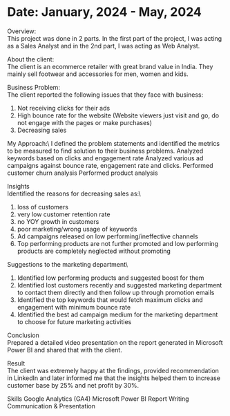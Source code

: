 # Date: January, 2024 - May, 2024
Overview:\
This project was done in 2 parts. In the first part of the project, I was acting as a Sales Analyst and in the 2nd part, I was acting as Web Analyst. 

About the client:\
The client is an ecommerce retailer with great brand value in India. They mainly sell footwear and accessories for men, women and kids. 

Business Problem:\
The client reported the following issues that they face with business:
1. Not receiving clicks for their ads
2. High bounce rate for the website (Website viewers just visit and go, do not engage with the pages or make purchases)
3. Decreasing sales

My Approach:\ 
I defined the problem statements and identified the metrics to be measured to find solution to their business problems.
Analyzed keywords based on clicks and engagement rate
Analyzed various ad campaigns against bounce rate, engagement rate and clicks.
Performed customer churn analysis 
Performed product analysis

Insights\
Identified the reasons for decreasing sales as:\
1. loss of customers
2. very low customer retention rate
3. no YOY growth in customers
4. poor marketing/wrong usage of keywords
5. Ad campaigns released on low performing/ineffective channels
6. Top performing products are not further promoted and low performing products are completely neglected without promoting

Suggestions to the marketing department\
1. Identified low performing products and suggested boost for them
2. Identified lost customers recently and suggested marketing department to contact them directly and then follow up through promotion emails
3. Identified the top keywords that would fetch maximum clicks and engagement with minimum bounce rate
4. Identified the best ad campaign medium for the marketing department to choose for future marketing activities

Conclusion\
Prepared a detailed video presentation on the report generated in Microsoft Power BI and shared that with the client.

Result\
The client was extremely happy at the findings, provided recommendation in LinkedIn and later informed me that the insights helped them to increase customer base by 25% and net profit by 30%.

Skills
Google Analytics (GA4)
Microsoft Power BI
Report Writing
Communication & Presentation

